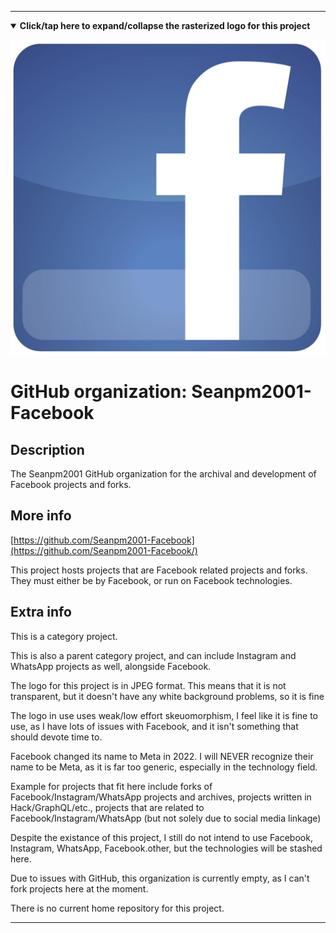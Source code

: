 
***

<!--
<details><summary><b lang="en">Click/tap here to expand/collapse the vectorized logo for this project</b></summary>

![coredump-Keepass-dock-icon.svg failed to load. The file may be missing or corrupt. Check the file path for errors first.](/AdditionalInfo/2/Seanpm2001-Facebook/coredump-Keepass-dock-icon.svg)

</details>
!-->

<details open><summary><b lang="en">Click/tap here to expand/collapse the rasterized logo for this project</b></summary>

![FacebookLogo.jpeg failed to load. The file may be missing or corrupt. Check the file path for errors first.](/AdditionalInfo/2/Seanpm2001-Facebook/FacebookLogo.jpeg)

</details>

# GitHub organization: Seanpm2001-Facebook

## Description

The Seanpm2001 GitHub organization for the archival and development of Facebook projects and forks.

## More info

[https://github.com/Seanpm2001-Facebook](https://github.com/Seanpm2001-Facebook/)

This project hosts projects that are Facebook related projects and forks. They must either be by Facebook, or run on Facebook technologies.

## Extra info

This is a category project.

This is also a parent category project, and can include Instagram and WhatsApp projects as well, alongside Facebook.

The logo for this project is in JPEG format. This means that it is not transparent, but it doesn't have any white background problems, so it is fine

The logo in use uses weak/low effort skeuomorphism, I feel like it is fine to use, as I have lots of issues with Facebook, and it isn't something that should devote time to.

Facebook changed its name to Meta in 2022. I will NEVER recognize their name to be Meta, as it is far too generic, especially in the technology field.

Example for projects that fit here include forks of Facebook/Instagram/WhatsApp projects and archives, projects written in Hack/GraphQL/etc., projects that are related to Facebook/Instagram/WhatsApp (but not solely due to social media linkage) 

Despite the existance of this project, I still do not intend to use Facebook, Instagram, WhatsApp, Facebook.other, but the technologies will be stashed here.

Due to issues with GitHub, this organization is currently empty, as I can't fork projects here at the moment.

<!--
The homepage for <project> is located <here>
!-->

There is no current home repository for this project.

***
